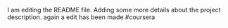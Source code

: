 I am editing the README file. Adding some more details about the project description.
again a edit has been made
#coursera

